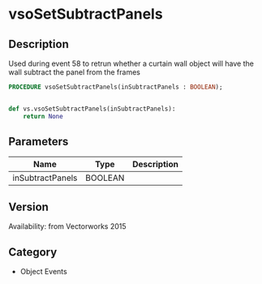 # vsoSetSubtractPanels

## Description
Used during event 58 to retrun whether a curtain wall object will have the wall subtract the panel from the frames

```pascal
PROCEDURE vsoSetSubtractPanels(inSubtractPanels : BOOLEAN);
```

```python

def vs.vsoSetSubtractPanels(inSubtractPanels):
    return None
```

## Parameters
|Name|Type|Description|
|---|---|---|
|inSubtractPanels|BOOLEAN||

## Version
Availability: from Vectorworks 2015
## Category
* Object Events

